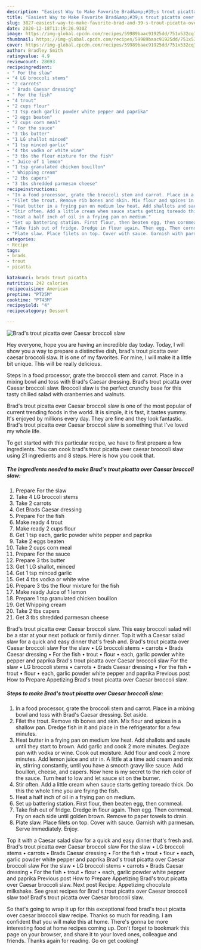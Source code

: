 ```yaml
---
description: "Easiest Way to Make Favorite Brad&amp;#39;s trout picatta over Caesar broccoli slaw"
title: "Easiest Way to Make Favorite Brad&amp;#39;s trout picatta over Caesar broccoli slaw"
slug: 3827-easiest-way-to-make-favorite-brad-and-39-s-trout-picatta-over-caesar-broccoli-slaw
date: 2020-12-18T11:19:26.930Z
image: https://img-global.cpcdn.com/recipes/59989baac91925dd/751x532cq70/brads-trout-picatta-over-caesar-broccoli-slaw-recipe-main-photo.jpg
thumbnail: https://img-global.cpcdn.com/recipes/59989baac91925dd/751x532cq70/brads-trout-picatta-over-caesar-broccoli-slaw-recipe-main-photo.jpg
cover: https://img-global.cpcdn.com/recipes/59989baac91925dd/751x532cq70/brads-trout-picatta-over-caesar-broccoli-slaw-recipe-main-photo.jpg
author: Bradley Smith
ratingvalue: 4.9
reviewcount: 28693
recipeingredient:
- " For the slaw"
- "4 LG broccoli stems"
- "2 carrots"
- " Brads Caesar dressing"
- " For the fish"
- "4 trout"
- "2 cups flour"
- "1 tsp each garlic powder white pepper and paprika"
- "2 eggs beaten"
- "2 cups corn meal"
- " For the sauce"
- "3 tbs butter"
- "1 LG shallot minced"
- "1 tsp minced garlic"
- "4 tbs vodka or white wine"
- "3 tbs the flour mixture for the fish"
- " Juice of 1 lemon"
- "1 tsp granulated chicken bouillon"
- " Whipping cream"
- "2 tbs capers"
- "3 tbs shredded parmesan cheese"
recipeinstructions:
- "In a food processor, grate the broccoli stem and carrot. Place in a mixing bowl and toss with Brad&#39;s Caesar dressing. Set aside."
- "Filet the trout. Remove rib bones and skin. Mix flour and spices in a shallow pan. Dredge fish in it and place in the refrigerator for a few minutes."
- "Heat butter in a frying pan on medium low heat. Add shallots and saute until they start to brown. Add garlic and cook 2 more minutes. Deglaze pan with vodka or wine. Cook out moisture. Add flour and cook 2 more minutes. Add lemon juice and stir in. A little at a time add cream and mix in, stirring constantly, until you have a smooth gravy like sauce. Add bouillon, cheese, and capers. Now here is my secret to the rich color of the sauce. Turn heat to low and let sauce sit on the burner."
- "Stir often. Add a little cream when sauce starts getting toreado thick. Do this the whole time you are frying the fish."
- "Heat a half inch of oil in a frying pan on medium."
- "Set up battering station. First flour, then beaten egg, then cornmeal."
- "Take fish out of fridge. Dredge in flour again. Then egg. Then cornmeal. Fry on each side until golden brown. Remove to paper towels to drain."
- "Plate slaw. Place filets on top. Cover with sauce. Garnish with parmesan. Serve immediately. Enjoy."
categories:
- Recipe
tags:
- brads
- trout
- picatta

katakunci: brads trout picatta 
nutrition: 242 calories
recipecuisine: American
preptime: "PT25M"
cooktime: "PT43M"
recipeyield: "4"
recipecategory: Dessert

---
```



![Brad&#39;s trout picatta over Caesar broccoli slaw](https://img-global.cpcdn.com/recipes/59989baac91925dd/751x532cq70/brads-trout-picatta-over-caesar-broccoli-slaw-recipe-main-photo.jpg)

Hey everyone, hope you are having an incredible day today. Today, I will show you a way to prepare a distinctive dish, brad&#39;s trout picatta over caesar broccoli slaw. It is one of my favorites. For mine, I will make it a little bit unique. This will be really delicious.

Steps In a food processor, grate the broccoli stem and carrot. Place in a mixing bowl and toss with Brad&#39;s Caesar dressing. Brad&#39;s trout picatta over Caesar broccoli slaw. Broccoli slaw is the perfect crunchy base for this tasty chilled salad with cranberries and walnuts.

Brad&#39;s trout picatta over Caesar broccoli slaw is one of the most popular of current trending foods in the world. It is simple, it is fast, it tastes yummy. It's enjoyed by millions every day. They are fine and they look fantastic. Brad&#39;s trout picatta over Caesar broccoli slaw is something that I've loved my whole life.


To get started with this particular recipe, we have to first prepare a few ingredients. You can cook brad&#39;s trout picatta over caesar broccoli slaw using 21 ingredients and 8 steps. Here is how you cook that.

<!--inarticleads1-->

##### The ingredients needed to make Brad&#39;s trout picatta over Caesar broccoli slaw:

1. Prepare  For the slaw
1. Take 4 LG broccoli stems
1. Take 2 carrots
1. Get  Brads Caesar dressing
1. Prepare  For the fish
1. Make ready 4 trout
1. Make ready 2 cups flour
1. Get 1 tsp each, garlic powder white pepper and paprika
1. Take 2 eggs beaten
1. Take 2 cups corn meal
1. Prepare  For the sauce
1. Prepare 3 tbs butter
1. Get 1 LG shallot, minced
1. Get 1 tsp minced garlic
1. Get 4 tbs vodka or white wine
1. Prepare 3 tbs the flour mixture for the fish
1. Make ready  Juice of 1 lemon
1. Prepare 1 tsp granulated chicken bouillon
1. Get  Whipping cream
1. Take 2 tbs capers
1. Get 3 tbs shredded parmesan cheese


Brad&#39;s trout picatta over Caesar broccoli slaw. This easy broccoli salad will be a star at your next potluck or family dinner. Top it with a Caesar salad slaw for a quick and easy dinner that&#39;s fresh and. Brad&#39;s trout picatta over Caesar broccoli slaw For the slaw • LG broccoli stems • carrots • Brads Caesar dressing • For the fish • trout • flour • each, garlic powder white pepper and paprika Brad&#39;s trout picatta over Caesar broccoli slaw For the slaw • LG broccoli stems • carrots • Brads Caesar dressing • For the fish • trout • flour • each, garlic powder white pepper and paprika Previous post How to Prepare Appetizing Brad&#39;s trout picatta over Caesar broccoli slaw. 

<!--inarticleads2-->

##### Steps to make Brad&#39;s trout picatta over Caesar broccoli slaw:

1. In a food processor, grate the broccoli stem and carrot. Place in a mixing bowl and toss with Brad&#39;s Caesar dressing. Set aside.
1. Filet the trout. Remove rib bones and skin. Mix flour and spices in a shallow pan. Dredge fish in it and place in the refrigerator for a few minutes.
1. Heat butter in a frying pan on medium low heat. Add shallots and saute until they start to brown. Add garlic and cook 2 more minutes. Deglaze pan with vodka or wine. Cook out moisture. Add flour and cook 2 more minutes. Add lemon juice and stir in. A little at a time add cream and mix in, stirring constantly, until you have a smooth gravy like sauce. Add bouillon, cheese, and capers. Now here is my secret to the rich color of the sauce. Turn heat to low and let sauce sit on the burner.
1. Stir often. Add a little cream when sauce starts getting toreado thick. Do this the whole time you are frying the fish.
1. Heat a half inch of oil in a frying pan on medium.
1. Set up battering station. First flour, then beaten egg, then cornmeal.
1. Take fish out of fridge. Dredge in flour again. Then egg. Then cornmeal. Fry on each side until golden brown. Remove to paper towels to drain.
1. Plate slaw. Place filets on top. Cover with sauce. Garnish with parmesan. Serve immediately. Enjoy.


Top it with a Caesar salad slaw for a quick and easy dinner that&#39;s fresh and. Brad&#39;s trout picatta over Caesar broccoli slaw For the slaw • LG broccoli stems • carrots • Brads Caesar dressing • For the fish • trout • flour • each, garlic powder white pepper and paprika Brad&#39;s trout picatta over Caesar broccoli slaw For the slaw • LG broccoli stems • carrots • Brads Caesar dressing • For the fish • trout • flour • each, garlic powder white pepper and paprika Previous post How to Prepare Appetizing Brad&#39;s trout picatta over Caesar broccoli slaw. Next post Recipe: Appetizing chocolate milkshake. See great recipes for Brad&#39;s trout picatta over Caesar broccoli slaw too! Brad&#39;s trout picatta over Caesar broccoli slaw. 

So that's going to wrap it up for this exceptional food brad&#39;s trout picatta over caesar broccoli slaw recipe. Thanks so much for reading. I am confident that you will make this at home. There's gonna be more interesting food at home recipes coming up. Don't forget to bookmark this page on your browser, and share it to your loved ones, colleague and friends. Thanks again for reading. Go on get cooking!
